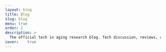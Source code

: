 ```yaml
---
layout: blog
title: Blog
slug: blog
menu: true
order: 2
description: >
  The official tech in aging research blog. Tech discussion, reviews, and analysis of current research. Also maybe video game chats.
cover:    true
---
```

